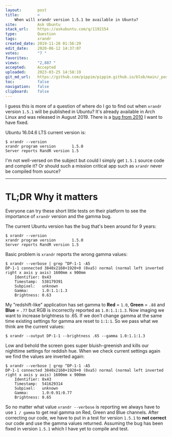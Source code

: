 ```yaml
---
layout:       post
title:        >
    When will xrandr version 1.5.1 be available in Ubuntu?
site:         Ask Ubuntu
stack_url:    https://askubuntu.com/q/1192154
type:         Question
tags:         xrandr
created_date: 2019-11-28 01:56:29
edit_date:    2020-06-12 14:37:07
votes:        "7 "
favorites:    
views:        "2,887 "
accepted:     Accepted
uploaded:     2023-03-25 14:58:19
git_md_url:   https://github.com/pippim/pippim.github.io/blob/main/_posts/2019/2019-11-28-When-will-xrandr-version-1.5.1-be-available-in-Ubuntu_.md
toc:          false
navigation:   false
clipboard:    false
---
```


I guess this is more of a question of where do I go to find out when `xrandr` version `1.5.1` will be published in Ubuntu? It's already available in Arch Linux and was released in August 2019. There is a [bug from 2010][1] I want to have fixed.

Ubuntu 16.04.6 LTS current version is:

``` 
$ xrandr --version
xrandr program version       1.5.0
Server reports RandR version 1.5
```

I'm not well-versed on the subject but could I simply get `1.5.1` source code and compile it? Or should such a mission critical app such as `xrandr` never be compiled from source?


----------


# TL;DR Why it matters

Everyone can try these short little tests on their platform to see the importance of `xrandr` version and the gamma bug.

The current Ubuntu version has the bug that's been around for 9 years:

``` 
$ xrandr --version
xrandr program version       1.5.0
Server reports RandR version 1.5
```

Basic problem is `xrandr` reports the wrong gamma values:

``` 
$ xrandr --verbose | grep ^DP-1-1 -A5
DP-1-1 connected 3840x2160+1920+0 (0xa5) normal (normal left inverted right x axis y axis) 1600mm x 900mm
    Identifier: 0x43
    Timestamp:  538179391
    Subpixel:   unknown
    Gamma:      1.0:1.1:1.3
    Brightness: 0.63
```

My "redshift-like" application has set gamma to **Red** = `1.0`, **Green** = `.88` and **Blue** = `.77` but RGB is incorrectly reported as `1.0:1.1:1.3`. Now imaging we want to increase brightness to .65. If we don't change gamma at the same time existing settings for gamma are reset to `1:1:1`. So we pass what we think are the current values:

``` 
$ xrandr --output DP-1-1 --brightness .65 --gamma 1.0:1.1:1.3
```

Low and behold the screen goes super bluish-greenish and kills our nighttime settings for reddish hue. When we check current settings again we find the values are inverted again:

``` 
$ xrandr --verbose | grep ^DP-1-1 -A5
DP-1-1 connected 3840x2160+1920+0 (0xa5) normal (normal left inverted right x axis y axis) 1600mm x 900mm
    Identifier: 0x43
    Timestamp:  541629314
    Subpixel:   unknown
    Gamma:      1.0:0.91:0.77
    Brightness: 0.65
```

So no matter what value `xrandr --verbose` is reporting we always have to use `1 / gamma` to get real gamma on Red, Green and Blue channels. After correcting our code, we have to put in a test for version `1.5.1` to **not correct** our code and use the gamma values returned. Assuming the bug has been fixed in version `1.5.1` which I have yet to compile and test.

  [1]: https://bugs.freedesktop.org/show_bug.cgi?id=31517
